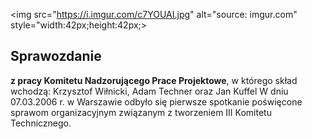 
<img src="https://i.imgur.com/c7YOUAI.jpg" alt="source: imgur.com" style="width:42px;height:42px;></a>

## Sprawozdanie

**z pracy Komitetu Nadzorującego Prace Projektowe**, w którego skład wchodzą: Krzysztof Wiłnicki, Adam Techner oraz Jan Kuffel
W dniu 07.03.2006 r. w Warszawie odbyło się pierwsze spotkanie poświęcone sprawom organizacyjnym związanym z tworzeniem III Komitetu Technicznego.

